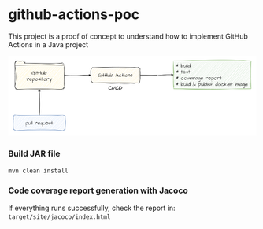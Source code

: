 # github-actions-poc
This project is a proof of concept to understand how to implement GitHub Actions in a Java project

![actions.png](doc%2Factions.png)

### Build JAR file
```
mvn clean install
```

### Code coverage report generation with Jacoco
If everything runs successfully, check the report in:
`target/site/jacoco/index.html`